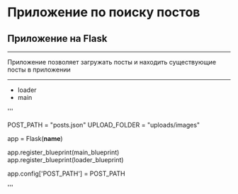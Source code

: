 # Приложение по поиску постов

## Приложение на Flask

***
Приложение позволяет загружать посты и находить существующие посты в приложении
***

* loader
* main

'''

POST_PATH = "posts.json"
UPLOAD_FOLDER = "uploads/images"

app = Flask(__name__)

app.register_blueprint(main_blueprint)
app.register_blueprint(loader_blueprint)

app.config['POST_PATH'] = POST_PATH

'''